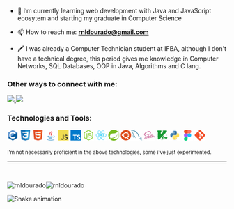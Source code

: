 
- 🎯 I’m currently learning web development with Java and JavaScript ecosytem and starting my graduate in Computer Science

- 📫 How to reach me: **rnldourado@gmail.com**

- 🖍 I was already a Computer Technician student at IFBA, although I don't have a technical degree, this period gives me knowledge in Computer Networks, SQL Databases, OOP in Java, Algorithms and C lang.

<!-- <h3 align="left">Connect with me:</h3> -->
<!-- <p align="left">
<a href="https://twitter.com/raniel_dourado" target="blank"><img align="center" src="https://raw.githubusercontent.com/rahuldkjain/github-profile-readme-generator/master/src/images/icons/Social/twitter.svg" alt="raniel_dourado" height="30" width="25" /></a>
<a href="https://linkedin.com/in/raniel-dourado-140683197/" target="blank"><img align="center" src="https://raw.githubusercontent.com/rahuldkjain/github-profile-readme-generator/master/src/images/icons/Social/linked-in-alt.svg" alt="raniel-dourado-140683197/" height="30" width="25" /></a>
<a href="https://fb.com//rnldourado" target="blank"><img align="center" src="https://raw.githubusercontent.com/rahuldkjain/github-profile-readme-generator/master/src/images/icons/Social/facebook.svg" alt="/rnldourado" height="30" width="25" /></a>
<a href="https://instagram.com/@raniel_dourado" target="blank"><img align="center" src="https://raw.githubusercontent.com/rahuldkjain/github-profile-readme-generator/master/src/images/icons/Social/instagram.svg" alt="@raniel_dourado" height="30" width="25" /></a>
<a href="https://medium.com/@rnldourado" target="blank"><img align="center" src="https://raw.githubusercontent.com/rahuldkjain/github-profile-readme-generator/master/src/images/icons/Social/medium.svg" alt="@rnldourado" height="30" width="25" /></a>
<a href="https://discord.gg/Raniel Dourado#8594" target="blank"><img align="center" src="https://img.shields.io/badge/Discord-7780F0?style=for-the-badge&logo=discord&logoColor=white" alt="Raniel Dourado#8594" height="30" width="25" /></a>
</p> -->

### Other ways to connect with me:

<div>
    <a target='_BLANK' href="https://www.instagram.com/raniel_dourado">
            <img src="https://img.shields.io/badge/Instagram-E4405F?style=for-the-badge&logo=instagram&logoColor=white">
    </a>
    <a target='_BLANK' href="https://www.linkedin.com/in/raniel-dourado">
        <img src="https://img.shields.io/badge/LinkedIn-0077B5?style=for-the-badge&logo=linkedin&logoColor=white">
    </a>
    <!--<a target='_blank' href="https://twitter.com/raniel_dourado">
            <img src="https://img.shields.io/badge/Twitter-1DA1F2?style=for-the-badge&logo=twitter&logoColor=white">
    </a>-->
    <!--<a href="https://medium.com/@rnldourado" target="blank"><img  src="https://img.shields.io/badge/Medium-000?style=for-the-badge&logo=medium&logoColor=balck" alt="@rnldourado" /></a>
    <a href="https://discord.gg/Raniel%2ADourado#8594" target="_BLANK"> 
            <img src="https://img.shields.io/badge/Discord-7780F0?style=for-the-badge&logo=discord&logoColor=white" alt="RanielDourado#8594"/></a>
    <a href="https://fb.com//rnldourado" target="blank"><img  src="https://img.shields.io/badge/Facebook-139CF8?style=for-the-badge&logo=facebook&logoColor=white" alt="/rnldourado" /></a> -->
    
  
</div>

<h3 align="left">Technologies and Tools:</h3>
<p> 

<img src="https://raw.githubusercontent.com/devicons/devicon/2ae2a900d2f041da66e950e4d48052658d850630/icons/c/c-original.svg" alt="c" width="25" height="25"/> <img src="https://raw.githubusercontent.com/devicons/devicon/2ae2a900d2f041da66e950e4d48052658d850630/icons/css3/css3-original.svg" alt="css3" width="25" height="25"/> <img src="https://raw.githubusercontent.com/devicons/devicon/2ae2a900d2f041da66e950e4d48052658d850630/icons/html5/html5-original.svg" alt="html" width="25" height="25"/> <img src="https://raw.githubusercontent.com/devicons/devicon/2ae2a900d2f041da66e950e4d48052658d850630/icons/java/java-original.svg" alt="java" width="25" height="25"/> <img src="https://raw.githubusercontent.com/devicons/devicon/2ae2a900d2f041da66e950e4d48052658d850630/icons/javascript/javascript-original.svg" alt="javascript" width="25" height="25"/> <img src="https://raw.githubusercontent.com/devicons/devicon/2ae2a900d2f041da66e950e4d48052658d850630/icons/typescript/typescript-original.svg" alt="typescript" width="25" height="25"/> <img src="https://raw.githubusercontent.com/devicons/devicon/2ae2a900d2f041da66e950e4d48052658d850630/icons/nodejs/nodejs-original.svg" alt="nodejs" width="25" height="25"/> <img src="https://raw.githubusercontent.com/devicons/devicon/2ae2a900d2f041da66e950e4d48052658d850630/icons/react/react-original.svg" alt="react" width="25" height="25"/> <img src="https://raw.githubusercontent.com/devicons/devicon/2ae2a900d2f041da66e950e4d48052658d850630/icons/spring/spring-original.svg" alt="Spring" width="25" height="25"/> <img src="https://raw.githubusercontent.com/devicons/devicon/2ae2a900d2f041da66e950e4d48052658d850630/icons/ubuntu/ubuntu-plain.svg" alt="ubuntu" width="25" height="25"/><img src="https://raw.githubusercontent.com/devicons/devicon/2ae2a900d2f041da66e950e4d48052658d850630/icons/mysql/mysql-plain.svg" alt="mysql" width="25" height="25"/>  <img src="https://raw.githubusercontent.com/devicons/devicon/2ae2a900d2f041da66e950e4d48052658d850630/icons/sass/sass-original.svg" alt="sass" width="25" height="25"/> <img src="https://raw.githubusercontent.com/devicons/devicon/2ae2a900d2f041da66e950e4d48052658d850630/icons/vim/vim-plain.svg" alt="Vim" width="25" height="25"/> <img src="https://raw.githubusercontent.com/devicons/devicon/2ae2a900d2f041da66e950e4d48052658d850630/icons/python/python-original.svg" alt="Python" width="25" height="25"/> <img src="https://raw.githubusercontent.com/devicons/devicon/2ae2a900d2f041da66e950e4d48052658d850630/icons/figma/figma-original.svg" alt="figma" width="25" height="25"/> <img src="https://raw.githubusercontent.com/devicons/devicon/2ae2a900d2f041da66e950e4d48052658d850630/icons/git/git-original.svg" alt="git" width="25" height="25"/>

</p>
<small>I'm not necessarily proficient in the above technologies, some i've just experimented.</small>
<hr>
<br>
<p>
    <img align="left" src="https://github-readme-stats.vercel.app/api/top-langs?username=rnldourado&show_icons=true&theme=radical&locale=en&layout=compact" alt="rnldourado" />
    <img align="rigth" src="https://github-readme-stats.vercel.app/api?username=rnldourado&show_icons=true&theme=radical&locale=en" alt="rnldourado" width="420"/>
</p>



<!--<p><img align="center" src="https://github-readme-streak-stats.herokuapp.com/?user=rnldourado&theme=dark" alt="rnldourado" /></p> -->

![Snake animation](https://github.com/rnldourado/rnldourado/blob/output/github-contribution-grid-snake.svg)
